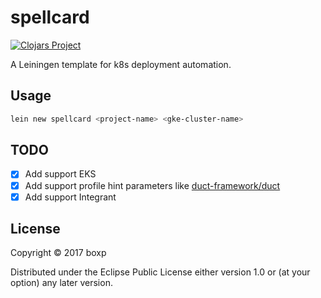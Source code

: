 # spellcard

[![Clojars Project](https://img.shields.io/clojars/v/spellcard/lein-template.svg)](https://clojars.org/spellcard/lein-template)

A Leiningen template for k8s deployment automation.

## Usage

```sh
lein new spellcard <project-name> <gke-cluster-name>
```

## TODO

- [x] Add support EKS
- [x] Add support profile hint parameters like [duct-framework/duct](https://github.com/duct-framework/duct)
- [x] Add support Integrant

## License

Copyright © 2017 boxp

Distributed under the Eclipse Public License either version 1.0 or (at
your option) any later version.
